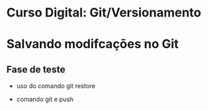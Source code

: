 # Curso Digital: Git/Versionamento

# Salvando modifcações no Git

## Fase de teste

* uso do comando git restore

* comando git e push 